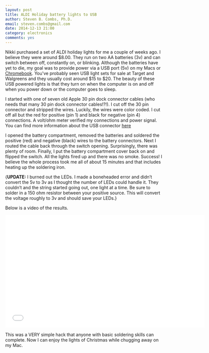 ```yaml
---
layout: post
title: ALDI Holiday battery lights to USB
author: Steven B. Combs, Ph.D.
email: steven.combs@gmail.com
date: 2014-12-13 21:00
category: electronics
comments: yes
---
```


Nikki purchased a set of ALDI holiday lights for me a couple of weeks ago. I believe they were around $8.00. They run on two AA batteries (3v) and can switch between off, constantly on, or blinking. Although the batteries have yet to die, my goal was to provide power via a USB port (5v) on my Macs or [Chromebook](http://www.stevencombs.com/chrome.html). You've probably seen USB light sets for sale at Target and Walgreens and they usually cost around $15 to $20. The beauty of these USB powered lights is that they turn on when the computer is on and off when you power down or the computer goes to sleep.

I started with one of seven old Apple 30 pin dock connector cables (who needs that many 30 pin dock connector cables!?!). I cut off the 30 pin connector and stripped the wires. Luckily, the wires were color coded. I cut off all but the red for positive (pin 1) and black for negative (pin 4) connections. A volt/ohm meter verified my connections and power signal. You can find more information about the USB connector [here](http://pinouts.ru/Slots/usb_pinout.shtml)

I opened the battery compartment, removed the batteries and soldered the positive (red) and negative (black) wires to the battery connectors. Next I routed the cable back through the switch opening. Surprisingly, there was plenty of room. Finally, I put the battery compartment cover back on and flipped the switch. All the lights fired up and there was no smoke. Success! I believe the whole process took me all of about 15 minutes and that includes heating up the soldering iron.

{**UPDATE:** I burned out the LEDs. I made a boneheaded error and didn’t convert the 5v to 3v as I thought the number of LEDs could handle it. They couldn’t and the string started going out, one light at a time. Be sure to solder in a 150 ohm resistor between your positive source. This will convert the voltage roughly to 3v and should save your LEDs.}

Below is a video of the results.

<iframe src="//player.vimeo.com/video/114452584" width="640" height="360" frameborder="0" webkitallowfullscreen mozallowfullscreen allowfullscreen></iframe>

This was a VERY simple hack that anyone with basic soldering skills can complete. Now I can enjoy the lights of Christmas while chugging away on my Mac.